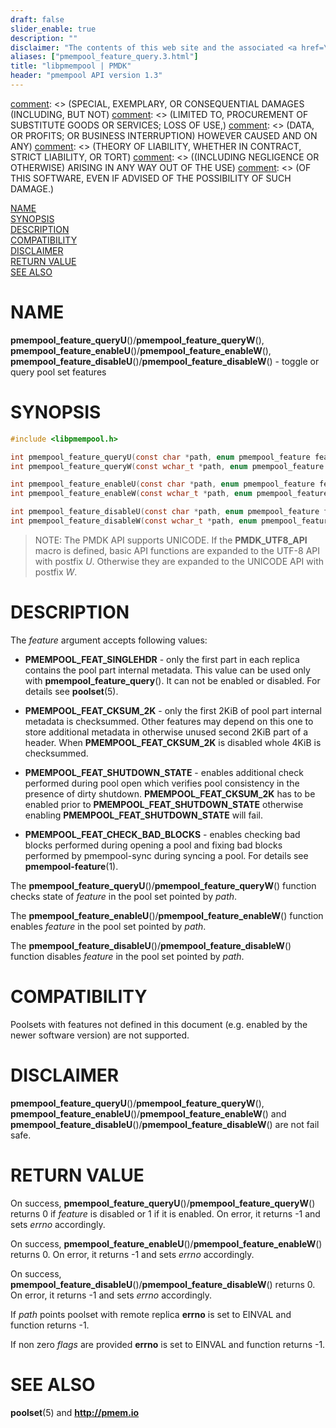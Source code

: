 ```yaml
---
draft: false
slider_enable: true
description: ""
disclaimer: "The contents of this web site and the associated <a href=\"https://github.com/pmem\">GitHub repositories</a> are BSD-licensed open source."
aliases: ["pmempool_feature_query.3.html"]
title: "libpmempool | PMDK"
header: "pmempool API version 1.3"
---
```


[comment]: <> (Copyright 2018, Intel Corporation)

[comment]: <> (Redistribution and use in source and binary forms, with or without)
[comment]: <> (modification, are permitted provided that the following conditions)
[comment]: <> (are met:)
[comment]: <> (    * Redistributions of source code must retain the above copyright)
[comment]: <> (      notice, this list of conditions and the following disclaimer.)
[comment]: <> (    * Redistributions in binary form must reproduce the above copyright)
[comment]: <> (      notice, this list of conditions and the following disclaimer in)
[comment]: <> (      the documentation and/or other materials provided with the)
[comment]: <> (      distribution.)
[comment]: <> (    * Neither the name of the copyright holder nor the names of its)
[comment]: <> (      contributors may be used to endorse or promote products derived)
[comment]: <> (      from this software without specific prior written permission.)

[comment]: <> (THIS SOFTWARE IS PROVIDED BY THE COPYRIGHT HOLDERS AND CONTRIBUTORS)
[comment]: <> ("AS IS" AND ANY EXPRESS OR IMPLIED WARRANTIES, INCLUDING, BUT NOT)
[comment]: <> (LIMITED TO, THE IMPLIED WARRANTIES OF MERCHANTABILITY AND FITNESS FOR)
[comment]: <> (A PARTICULAR PURPOSE ARE DISCLAIMED. IN NO EVENT SHALL THE COPYRIGHT)
[comment]: <> (OWNER OR CONTRIBUTORS BE LIABLE FOR ANY DIRECT, INDIRECT, INCIDENTAL,)
[comment]: <> (SPECIAL, EXEMPLARY, OR CONSEQUENTIAL DAMAGES (INCLUDING, BUT NOT)
[comment]: <> (LIMITED TO, PROCUREMENT OF SUBSTITUTE GOODS OR SERVICES; LOSS OF USE,)
[comment]: <> (DATA, OR PROFITS; OR BUSINESS INTERRUPTION) HOWEVER CAUSED AND ON ANY)
[comment]: <> (THEORY OF LIABILITY, WHETHER IN CONTRACT, STRICT LIABILITY, OR TORT)
[comment]: <> ((INCLUDING NEGLIGENCE OR OTHERWISE) ARISING IN ANY WAY OUT OF THE USE)
[comment]: <> (OF THIS SOFTWARE, EVEN IF ADVISED OF THE POSSIBILITY OF SUCH DAMAGE.)

[comment]: <> (pmempool_feature_query.3 -- man page for toggle and query pool
set features)

[NAME](#name)<br />
[SYNOPSIS](#synopsis)<br />
[DESCRIPTION](#description)<br />
[COMPATIBILITY](#compatibility)<br />
[DISCLAIMER](#disclaimer)<br />
[RETURN VALUE](#return-value)<br />
[SEE ALSO](#see-also)<br />


# NAME #

**pmempool_feature_queryU**()/**pmempool_feature_queryW**(), **pmempool_feature_enableU**()/**pmempool_feature_enableW**(),
**pmempool_feature_disableU**()/**pmempool_feature_disableW**() - toggle or query pool set features


# SYNOPSIS #

```c
#include <libpmempool.h>

int pmempool_feature_queryU(const char *path, enum pmempool_feature feature, unsigned flags);
int pmempool_feature_queryW(const wchar_t *path, enum pmempool_feature feature, unsigned flags);

int pmempool_feature_enableU(const char *path, enum pmempool_feature feature, unsigned flags);
int pmempool_feature_enableW(const wchar_t *path, enum pmempool_feature feature, unsigned flags);

int pmempool_feature_disableU(const char *path, enum pmempool_feature feature, unsigned flags);
int pmempool_feature_disableW(const wchar_t *path, enum pmempool_feature feature, unsigned flags);
```


>NOTE: The PMDK API supports UNICODE. If the **PMDK_UTF8_API** macro is
defined, basic API functions are expanded to the UTF-8 API with postfix *U*.
Otherwise they are expanded to the UNICODE API with postfix *W*.


# DESCRIPTION #

The *feature* argument accepts following values:

+ **PMEMPOOL_FEAT_SINGLEHDR** - only the first part in each replica contains the
pool part internal metadata. This value can be used only with
**pmempool_feature_query**(). It can not be enabled or disabled. For details see
**poolset**(5).

+ **PMEMPOOL_FEAT_CKSUM_2K** - only the first 2KiB of pool part internal metadata
is checksummed. Other features may depend on this one to store additional metadata
in otherwise unused second 2KiB part of a header.
When **PMEMPOOL_FEAT_CKSUM_2K** is disabled whole 4KiB is checksummed.

+ **PMEMPOOL_FEAT_SHUTDOWN_STATE** - enables additional check performed during
pool open which verifies pool consistency in the presence of dirty shutdown.
**PMEMPOOL_FEAT_CKSUM_2K** has to be enabled prior to
**PMEMPOOL_FEAT_SHUTDOWN_STATE** otherwise enabling **PMEMPOOL_FEAT_SHUTDOWN_STATE** will fail.

+ **PMEMPOOL_FEAT_CHECK_BAD_BLOCKS** - enables checking bad blocks performed
during opening a pool and fixing bad blocks performed by pmempool-sync
during syncing a pool. For details see **pmempool-feature**(1).

The **pmempool_feature_queryU**()/**pmempool_feature_queryW**() function checks state of *feature* in the
pool set pointed by *path*.

The **pmempool_feature_enableU**()/**pmempool_feature_enableW**() function enables *feature* in the pool set
pointed by *path*.

The **pmempool_feature_disableU**()/**pmempool_feature_disableW**() function disables *feature* in the pool set
pointed by *path*.

# COMPATIBILITY #

Poolsets with features not defined in this document (e.g. enabled by the newer
software version) are not supported.

# DISCLAIMER #

**pmempool_feature_queryU**()/**pmempool_feature_queryW**(), **pmempool_feature_enableU**()/**pmempool_feature_enableW**() and
**pmempool_feature_disableU**()/**pmempool_feature_disableW**() are not fail safe.

# RETURN VALUE #

On success, **pmempool_feature_queryU**()/**pmempool_feature_queryW**() returns 0 if *feature* is disabled or
1 if it is enabled. On error, it returns -1 and sets *errno* accordingly.

On success, **pmempool_feature_enableU**()/**pmempool_feature_enableW**() returns 0. On error, it returns -1
and sets *errno* accordingly.

On success, **pmempool_feature_disableU**()/**pmempool_feature_disableW**() returns 0. On error, it returns -1
and sets *errno* accordingly.

If *path* points poolset with remote replica **errno** is set to EINVAL and
function returns -1.

If non zero *flags* are provided **errno** is set to EINVAL and function
returns -1.

# SEE ALSO #

**poolset**(5) and **<http://pmem.io>**

